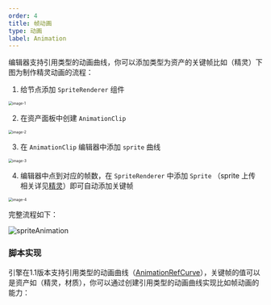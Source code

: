 ```yaml
---
order: 4
title: 帧动画
type: 动画
label: Animation
---
```


编辑器支持引用类型的动画曲线，你可以添加类型为资产的关键帧比如（精灵）下图为制作精灵动画的流程：

1. 给节点添加 `SpriteRenderer` 组件

<img src="https://mdn.alipayobjects.com/huamei_3zduhr/afts/img/A*qaqaTpBc_6oAAAAAAAAAAAAADsJ_AQ/original" alt="image-1" style="zoom:50%;" />


2. 在资产面板中创建 `AnimationClip`

<img src="https://mdn.alipayobjects.com/huamei_3zduhr/afts/img/A*iD-TR4SAADUAAAAAAAAAAAAADsJ_AQ/original" alt="image-2" style="zoom:50%;" />

3. 在 `AnimationClip` 编辑器中添加 `sprite` 曲线

<img src="https://mdn.alipayobjects.com/huamei_3zduhr/afts/img/A*blT2T5NLFx4AAAAAAAAAAAAADsJ_AQ/original" alt="image-3" style="zoom:50%;" />

4. 编辑器中点到对应的帧数，在 `SpriteRenderer` 中添加 `Sprite` （sprite 上传相关详见[精灵](${docs}editor-sprite.zh-CN)）即可自动添加关键帧

<img src="https://mdn.alipayobjects.com/huamei_3zduhr/afts/img/A*tGOdSILNYokAAAAAAAAAAAAADsJ_AQ/original" alt="image-4" style="zoom:50%;" />


完整流程如下：

![spriteAnimation](https://mdn.alipayobjects.com/huamei_3zduhr/afts/img/A*Yo2CQLHR1OkAAAAAAAAAAAAADsJ_AQ/original)

### 脚本实现 

引擎在1.1版本支持引用类型的动画曲线（[AnimationRefCurve](${api}core/AnimationRefCurve)），关键帧的值可以是资产如（精灵，材质），你可以通过创建引用类型的动画曲线实现比如帧动画的能力：

<playground src="animation-sprite.ts"></playground>